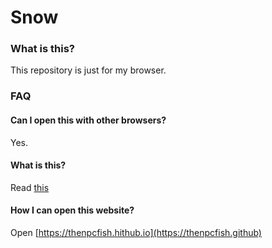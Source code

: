 # Snow
### What is this?
This repository is just for my browser.
### FAQ
#### Can I open this with other browsers?
Yes.
#### What is this?
Read [this](https://github.com/TheNPCFISH/thenpcfish.github.io/new/main?readme=1#what-is-this)
#### How I can open this website?
Open [https://thenpcfish.hithub.io](https://thenpcfish.github)
